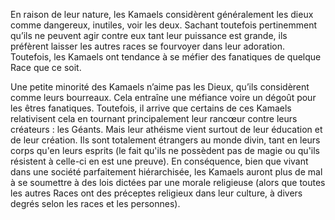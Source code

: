 En raison de leur nature, les Kamaels considèrent généralement les dieux comme dangereux, inutiles, voir les deux. Sachant toutefois pertinemment qu’ils ne peuvent agir contre eux tant leur puissance est grande, ils préfèrent laisser les autres races se fourvoyer dans leur adoration. Toutefois, les Kamaels ont tendance à se méfier des fanatiques de quelque Race que ce soit.

Une petite minorité des Kamaels n’aime pas les Dieux, qu’ils considèrent comme leurs bourreaux. Cela entraîne une méfiance voire un dégoût pour les êtres fanatiques. Toutefois, il arrive que certains de ces Kamaels relativisent cela en tournant principalement leur rancœur contre leurs créateurs : les Géants. Mais leur athéisme vient surtout de leur éducation et de leur création. Ils sont totalement étrangers au monde divin, tant en leurs corps qu'en leurs esprits (le fait qu'ils ne possèdent pas de magie ou qu'ils résistent à celle-ci en est une preuve). En conséquence, bien que vivant dans une société parfaitement hiérarchisée, les Kamaels auront plus de mal à se soumettre à des lois dictées par une morale religieuse (alors que toutes les autres Races ont des préceptes religieux dans leur culture, à divers degrés selon les races et les personnes).
